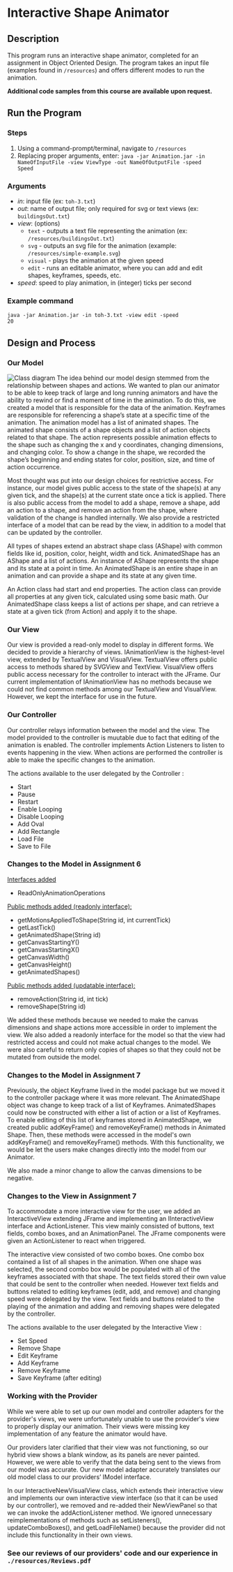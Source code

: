 # Interactive Shape Animator
## Description
<p>This program runs an interactive shape animator, completed for an assignment in Object Oriented Design. The program takes an input file (examples found in <code>/resources</code>) and offers different modes to run the animation.</p>
<p><b>Additional code samples from this course are available upon request.</b></p>

## Run the Program
### Steps
1. Using a command-prompt/terminal, navigate to <code><projectRoot>/resources</code>
2. Replacing proper arguments, enter: <code>java -jar Animation.jar -in NameOfInputFile -view ViewType -out NameOfOutputFile -speed Speed</code>
  
### Arguments
  - <i>in</i>: input file (ex: <code>toh-3.txt</code>)
  - <i>out</i>: name of output file; only required for svg or text views (ex: <code>buildingsOut.txt</code>)
  - <i>view</i>: (options)
    - <code>text</code> - outputs a text file representing the animation (ex: <code>/resources/buildingsOut.txt</code>)
    - <code>svg</code> - outputs an svg file for the animation (example: <code>/resources/simple-example.svg</code>)
    - <code>visual</code> - plays the animation at the given speed
    - <code>edit</code> - runs an editable animator, where you can add and edit shapes, keyframes, speeds, etc.
  - <i>speed</i>: speed to play animation, in (integer) ticks per second

### Example command
  <code>java -jar Animation.jar -in toh-3.txt -view edit -speed 20</code>

## Design and Process
### Our Model
![Class diagram](https://d1b10bmlvqabco.cloudfront.net/attach/k3z1ghrz7630h/jc6oeh9j3kx36m/k7z678ligq0g/IMG_0368.jpg)
The idea behind our model design stemmed from the relationship between shapes and actions. 
We wanted to plan our animator to be able to keep track of large and long running animators and 
have the ability to rewind or find a moment of time in the animation. To do this, we created a 
model that is responsible for the data of the animation. Keyframes are responsible for referencing 
a shape’s state at a specific time of the animation. The animation model has a list of animated 
shapes. The animated shape consists of a shape objects and a list of action objects related to that 
shape. The action represents possible animation effects to the shape such as changing the x and y 
coordinates, changing dimensions, and changing color. To show a change in the shape, we recorded 
the shape’s beginning and ending states for color, position, size, and time of action occurrence. 

Most thought was put into our design choices for restrictive access. For instance, our model gives 
public access to the state of the shape(s) at any given tick, and the shape(s) at the current state 
once a tick is applied. There is also public access from the model to add a shape, remove a shape, 
add an action to a shape, and remove an action from the shape, where validation of the change is 
handled internally. We also provide a restricted interface of a model that can be read by the view,
in addition to a model that can be updated by the controller.

All types of shapes extend an abstract shape class (AShape) with common fields like id, position, 
color, height, width and tick. AnimatedShape has an AShape and a list of actions. 
An instance of AShape represents the shape and its state at a point in time. An AnimatedShape is 
an entire shape in an animation and can provide a shape and its state at any given time.

An Action class had start and end properties. The action class can provide all properties at any 
given tick, calculated using some basic math. Our AnimatedShape class keeps a list of actions per 
shape, and can retrieve a state at a given tick (from Action) and apply it to the shape.

### Our View

Our view is provided a read-only model to display in different forms. We decided to provide a 
hierarchy of views. IAnimationView is the highest-level view, extended by TextualView and 
VisualView. TextualView offers public access to methods shared by SVGView and TextView. VisualView 
offers public access necessary for the controller to interact with the JFrame. Our current 
implementation of IAnimationView has no methods because we could not find common methods among 
our TextualView and VisualView. However, we kept the interface for use in the future. 

### Our Controller

Our controller relays information between the model and the view. The model provided to the controller
is muutable due to fact that editing of the animation is enabled. The controller implements Action 
Listeners to listen to events happening in the view. When actions are performed the controller is able
to make the specific changes to the animation. 

The actions available to the user delegated by the Controller :
* Start
* Pause
* Restart
* Enable Looping
* Disable Looping
* Add Oval
* Add Rectangle
* Load File
* Save to File

### Changes to the Model in Assignment 6
<u>Interfaces added</u>
* ReadOnlyAnimationOperations

<u>Public methods added (readonly interface):</u>
* getMotionsAppliedToShape(String id, int currentTick)
* getLastTick()
* getAnimatedShape(String id)
* getCanvasStartingY()
* getCanvasStartingX()
* getCanvasWidth()
* getCanvasHeight()
* getAnimatedShapes()

<u>Public methods added (updatable interface):</u>
* removeAction(String id, int tick)
* removeShape(String id)

We added these methods because we needed to make the canvas dimensions and shape actions more 
accessible in order to implement the view. We also added a readonly interface for the model
so that the view had restricted access and could not make actual changes to the model. We were also
careful to return only copies of shapes so that they could not be mutated from outside the model.

### Changes to the Model in Assignment 7
Previously, the object Keyframe lived in the model package but we moved it to the controller 
package where it was more relevant. The AnimatedShape object was change to keep track of a list of 
Keyframes. AnimatedShapes could now be constructed with either a list of action or a list of 
Keyframes. To enable editing of this list of keyframes stored in AnimatedShape, we created public 
addKeyFrame() and removeKeyFrame() methods in Animated Shape. Then, these methods were accessed in 
the model's own addKeyFrame() and removeKeyFrame() methods. With this functionality, we would be 
let the users make changes directly into the model from our Animator.

We also made a minor change to allow the canvas dimensions to be negative.

### Changes to the View in Assignment 7
To accommodate a more interactive view for the user, we added an InteractiveView extending JFrame 
and implementing an IInteractiveView interface and ActionListener. This view mainly consisted of 
buttons, text fields, combo boxes, and an AnimationPanel. The JFrame components were given an 
ActionListener to react when triggered. 

The interactive view consisted of two combo boxes. One combo box contained a list of all shapes 
in the animation. When one shape was selected, the second combo box would be populated with all 
of the keyframes associated with that shape. The text fields stored their own value that could be 
sent to the controller when needed. However text fields and buttons related to editing keyframes 
(edit, add, and remove) and changing speed were delegated by the view. Text fields and buttons 
related to the playing of the animation and adding and removing shapes were delegated by the
controller. 

The actions available to the user delegated by the Interactive View :
* Set Speed
* Remove Shape
* Edit Keyframe
* Add Keyframe
* Remove Keyframe
* Save Keyframe (after editing)

<h3>Working with the Provider</h3>

While we were able to set up our own model and controller adapters for the provider's views, we
were unfortunately unable to use the provider's view to properly display our animation. Their views 
were missing key implementation of any feature the animator would have. 

Our providers later clarified that their view was not functioning, so our hybrid view shows a blank 
window, as its panels are never painted. However, we were able to verify that the data being sent to the 
views from our model was accurate. Our new model adapter accurately translates our old model class to 
our providers’ IModel interface.

In our InteractiveNewVisualView class, which extends their interactive view and implements our own 
interactive view interface (so that it can be used by our controller), we removed and re-added their 
NewViewPanel so that we can invoke the addActionListener method. We ignored unnecessary 
reimplementations of methods such as setListeners(), updateComboBoxes(), and getLoadFileName() because 
the provider did not include this functionality in their own views. 

### See our reviews of our providers' code and our experience in <code>./resources/Reviews.pdf</code>
